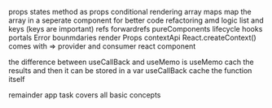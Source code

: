 props
states
method as props
conditional rendering
array maps
map the array in a seperate component for better code refactoring amd logic
list and keys (keys are important)
refs
forwardrefs
pureComponents
lifecycle hooks
portals
Error bounmdaries
render Props
contextApi
    React.createContext()
    comes with => provider and consumer react component

the difference between useCallBack and useMemo is
    useMemo cach the results and then it can be stored in a var
    useCallBack cache the function itself


remainder app task
    covers all basic concepts